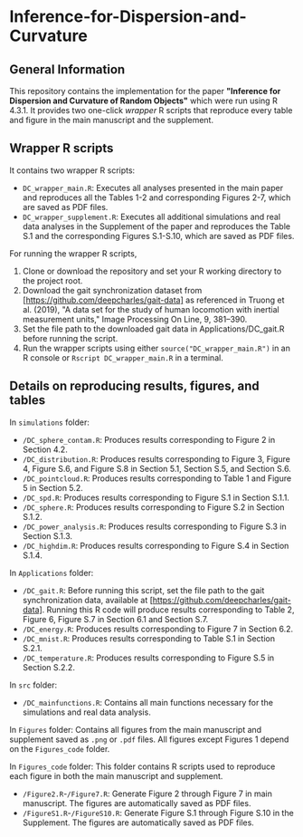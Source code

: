 # Inference-for-Dispersion-and-Curvature


## General Information

This repository contains the implementation for the paper **"Inference for Dispersion and Curvature of Random Objects"** which were run using R 4.3.1. It provides two one-click *wrapper* R scripts that reproduce every table and figure in the main manuscript and the supplement.

## Wrapper R scripts

It contains two wrapper R scripts:
*	`DC_wrapper_main.R`: Executes all analyses presented in the main paper and reproduces all the Tables 1-2 and corresponding Figures 2-7, which are saved as PDF files.
*	`DC_wrapper_supplement.R`: Executes all additional simulations and real data analyses in the Supplement of the paper and reproduces the Table S.1 and the corresponding Figures S.1-S.10, which are saved as PDF files.

For running the wrapper R scripts, 
1. Clone or download the repository and set your R working directory to the project root.
2. Download the gait synchronization dataset from [https://github.com/deepcharles/gait-data] as referenced in Truong et al. (2019), "A data set for the study of human locomotion with inertial measurement units," Image Processing On Line, 9, 381–390.
3. Set the file path to the downloaded gait data in Applications/DC_gait.R before running the script.
4. Run the wrapper scripts using either `source("DC_wrapper_main.R")` in an R console or `Rscript DC_wrapper_main.R` in a terminal.

## Details on reproducing results, figures, and tables 

In `simulations` folder:
* `/DC_sphere_contam.R`: Produces results corresponding to Figure 2 in Section 4.2.
* `/DC_distribution.R`: Produces results corresponding to Figure 3, Figure 4, Figure S.6, and Figure S.8 in Section 5.1, Section S.5, and Section S.6.
* `/DC_pointcloud.R`: Produces results corresponding to Table 1 and Figure 5 in Section 5.2.
* `/DC_spd.R`: Produces results corresponding to Figure S.1 in Section S.1.1.
* `/DC_sphere.R`: Produces results corresponding to Figure S.2 in Section S.1.2.
* `/DC_power_analysis.R`: Produces results corresponding to Figure S.3 in Section S.1.3.
* `/DC_highdim.R`: Produces results corresponding to Figure S.4 in Section S.1.4.

In `Applications` folder:
* `/DC_gait.R`: Before running this script, set the file path to the gait synchronization data, available at [https://github.com/deepcharles/gait-data]. Running this R code will produce results corresponding to Table 2, Figure 6, Figure S.7 in Section 6.1 and Section S.7.
* `/DC_energy.R`: Produces results corresponding to Figure 7 in Section 6.2.
* `/DC_mnist.R`: Produces results corresponding to Table S.1 in Section S.2.1.
* `/DC_temperature.R`: Produces results corresponding to Figure S.5 in Section S.2.2.

In `src` folder: 
* `/DC_mainfunctions.R`: Contains all main functions necessary for the simulations and real data analysis.

In `Figures` folder: Contains all figures from the main manuscript and supplement saved as `.png` or `.pdf` files. All figures except Figures 1 depend on the `Figures_code` folder.

In `Figures_code` folder: This folder contains R scripts used to reproduce each figure in both the main manuscript and supplement.
* `/Figure2.R`-`/Figure7.R`: Generate Figure 2 through Figure 7 in main manuscript. The figures are automatically saved as PDF files.
* `/FigureS1.R`-`/FigureS10.R`: Generate Figure S.1 through Figure S.10 in the Supplement. The figures are automatically saved as PDF files.
